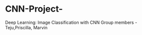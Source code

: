 # CNN-Project-
Deep Learning: Image Classification with CNN 
Group members - Teju,Priscilla, Marvin
